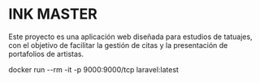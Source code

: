 # **INK MASTER**

Este proyecto es una aplicación web diseñada para estudios de tatuajes, con el objetivo de facilitar la gestión de citas y la presentación de portafolios de artistas.

docker run --rm -it -p 9000:9000/tcp laravel:latest
